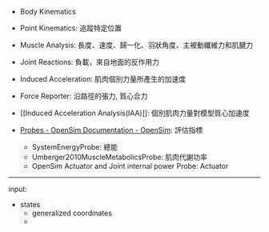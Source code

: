 - Body Kinematics
- Point Kinematics: 追蹤特定位置
- Muscle Analysis: 長度、速度、歸一化、羽狀角度、主被動纖維力和肌腱力
- Joint Reactions: 負載，來自地面的反作用力
- Induced Acceleration: 肌肉個別力量所產生的加速度
- Force Reporter: 沿路徑的張力, 質心合力

- [[Induced Acceleration Analysis(IAA)]]: 個別肌肉力量對模型質心加速度
- [Probes - OpenSim Documentation - OpenSim](https://opensimconfluence.atlassian.net/wiki/spaces/OpenSim/pages/53089593/Probes): 評估指標
	- SystemEnergyProbe: 總能
	- Umberger2010MuscleMetabolicsProbe: 肌肉代謝功率
	- OpenSim Actuator and Joint internal power Probe: Actuator

---
input:
- states
	- generalized coordinates
	- 